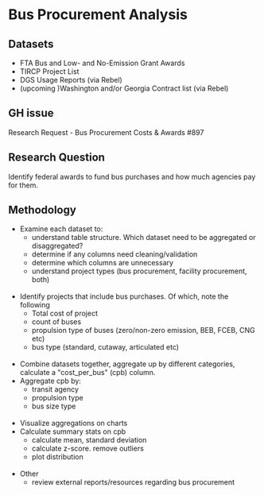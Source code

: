 # Bus Procurement Analysis

## Datasets
* FTA Bus and Low- and No-Emission Grant Awards
* TIRCP Project List
* DGS Usage Reports (via Rebel)
* (upcoming )Washington and/or Georgia Contract list (via Rebel)

## GH issue
Research Request - Bus Procurement Costs & Awards #897
  
## Research Question
Identify federal awards to fund bus purchases and how much agencies pay for them.

## Methodology
- Examine each dataset to:
    * understand table structure. Which dataset need to be aggregated or disaggregated?
    * determine if any columns need cleaning/validation
    * determine which columns are unnecessary
    * understand project types (bus procurement, facility procurement, both)
<br></br>
- Identify projects that include bus purchases. Of which, note the following
    * Total cost of project
    * count of buses
    * propulsion type of buses (zero/non-zero emission, BEB, FCEB, CNG etc)
    * bus type (standard, cutaway, articulated etc)
<br> </br>
- Combine datasets together, aggregate up by different categories, calculate a "cost_per_bus" (cpb) column.
- Aggregate cpb by:
    * transit agency
    * propulsion type
    * bus size type
 <br></br> 
 - Visualize aggregations on charts
 - Calculate summary stats on cpb
     * calculate mean, standard deviation
     * calculate z-score. remove outliers
     * plot distribution
 <br></br>
 - Other
     * review external reports/resources regarding bus procurement
